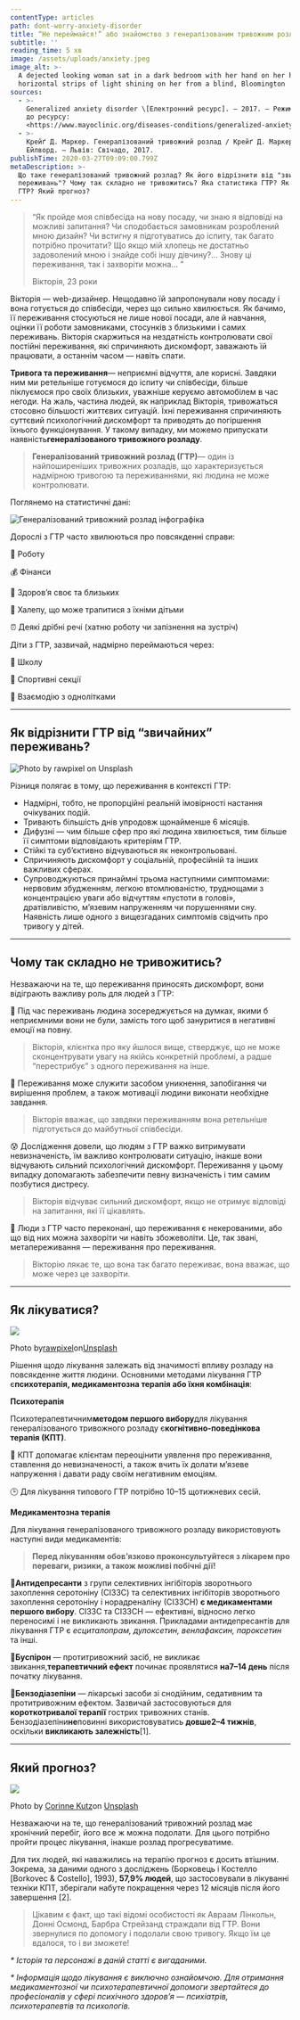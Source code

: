 ```yaml
---
contentType: articles
path: dont-worry-anxiety-disorder
title: “Не переймайся!” або знайомство з генералізованим тривожним розладом
subtitle: ''
reading_time: 5 хв
image: /assets/uploads/anxiety.jpeg
image_alt: >-
  A dejected looking woman sat in a dark bedroom with her hand on her head, with
  horizontal strips of light shining on her from a blind, Bloomington
sources:
  - >-
    Generalized anxiety disorder \[Електронний ресурс]. — 2017. — Режим доступу
    до ресурсу:
    <https://www.mayoclinic.org/diseases-conditions/generalized-anxiety-disorder/diagnosis-treatment/drc-20361045.>
  - >-
    Крейґ Д. Маркер. Генералізований тривожний розлад / Крейґ Д. Маркер, Елісон
    Ейлворд. — Львів: Свічадо, 2017.
publishTime: 2020-03-27T09:09:00.799Z
metaDescription: >-
  Що таке генералізований тривожний розлад? Як його відрізнити від "звичайних
  переживань"? Чому так складно не тривожитись? Яка статистика ГТР? Як лікувати
  ГТР? Який прогноз?
---
```

> “Як пройде моя співбесіда на нову посаду, чи знаю я відповіді на можливі запитання? Чи сподобається замовникам розроблений мною дизайн? Чи встигну я підготуватись до іспиту, так багато потрібно прочитати? Що якщо мій хлопець не достатньо задоволений мною і знайде собі іншу дівчину?… Знову ці переживання, так і захворіти можна… ”
>
> Вікторія, 23 роки

Вікторія — web-дизайнер. Нещодавно їй запропонували нову посаду і вона готується до співбесіди, через що сильно хвилюється. Як бачимо, її переживання стосуються не лише нової посади, але й навчання, оцінки її роботи замовниками, стосунків з близькими і самих переживань. Вікторія скаржиться на нездатність контролювати свої постійні переживання, які спричиняють дискомфорт, заважають їй працювати, а останнім часом — навіть спати.

**Тривога та переживання**— неприємні відчуття, але корисні. Завдяки ним ми ретельніше готуємося до іспиту чи співбесіди, більше піклуємося про своїх близьких, уважніше керуємо автомобілем в час негоди. На жаль, частина людей, як наприклад Вікторія, тривожаться стосовно більшості життєвих ситуацій. Їхні переживання спричиняють суттєвий психологічний дискомфорт та приводять до погіршення їхнього функціонування. У такому випадку, ми можемо припускати наявність**генералізованого тривожного розладу**.

> **Генералізований тривожний розлад (ГТР)**— один із найпоширеніших тривожних розладів, що характеризується надмірною тривогою та переживаннями, які людина не може контролювати.

Поглянемо на статистичні дані:

![Генералізований тривожний розлад інфографіка](/assets/uploads/1_UCa5tCxRPGmkq2_lK5L3YQ.png "Генералізований тривожний розлад інфографіка")

Дорослі з ГТР часто хвилюються про повсякденні справи:

💼 Роботу

💰 Фінанси

🏥 Здоров’я своє та близьких

👶 Халепу, що може трапитися з їхніми дітьми

⏰ Деякі дрібні речі (хатню роботу чи запізнення на зустріч)

Діти з ГТР, зазвичай, надмірно переймаються через:

🎒 Школу

🏐 Спортивні секції

👫 Взаємодію з однолітками

- - -

## **Як відрізнити ГТР від “звичайних” переживань?**

![Photo by rawpixel on Unsplash](/assets/uploads/0_q6tFwfzMcC4w2dDM.jpeg "Photo by rawpixel on Unsplash")

Різниця полягає в тому, що переживання в контексті ГТР:

* Надмірні, тобто, не пропорційні реальній імовірності настання очікуваних подій.
* Тривають більшість днів упродовж щонайменше 6 місяців.
* Дифузні — чим більше сфер про які людина хвилюється, тим більше її симптоми відповідають критеріям ГТР.
* Стійкі та суб’єктивно відчуваються як неконтрольовані.
* Спричиняють дискомфорт у соціальній, професійній та інших важливих сферах.
* Супроводжуються принаймні трьома наступними симптомами: нервовим збудженням, легкою втомлюваністю, труднощами з концентрацією уваги або відчуттям «пустоти в голові», дратівливістю, м’язевим напруженням чи порушеннями сну. Наявність лише одного з вищезгаданих симптомів свідчить про тривогу у дітей.

- - -

## Чому так складно не тривожитись?

Незважаючи на те, що переживання приносять дискомфорт, вони відіграють важливу роль для людей з ГТР:

💭 Під час переживань людина зосереджується на думках, якими б неприємними вони не були, замість того щоб зануритися в негативні емоції на повну.

> Вікторія, клієнтка про яку йшлося вище, стверджує, що не може сконцентрувати увагу на якійсь конкретній проблемі, а радше “перестрибує” з одного переживання на інше.

📝 Переживання може служити засобом уникнення, запобігання чи вирішення проблем, а також мотивації людини виконати необхідне завдання.

> Вікторія вважає, що завдяки переживанням вона ретельніше підготується до майбутньої співбесіди.

😰 Дослідження довели, що людям з ГТР важко витримувати невизначеність, їм важливо контролювати ситуацію, інакше вони відчувають сильний психологічний дискомфорт. Переживання у цьому випадку допомагають забезпечити певну визначеність і тим самим позбутися дистресу.

> Вікторія відчуває сильний дискомфорт, якщо не отримує відповіді на запитання, які її цікавлять.

🏥 Люди з ГТР часто переконані, що переживання є некерованими, або що від них можна захворіти чи навіть збожеволіти. Це, так звані, метапереживання — переживання про переживання.

> Вікторію лякає те, що вона так багато переживає, вона вважає, що може через це захворіти.

- - -

## **Як лікуватися?**

![](https://miro.medium.com/max/2500/0*_zmljzhKyQOPVWnZ.)

Photo by[rawpixel](https://unsplash.com/@rawpixel?utm_source=medium&utm_medium=referral)on[Unsplash](https://unsplash.com/?utm_source=medium&utm_medium=referral)

Рішення щодо лікування залежать від значимості впливу розладу на повсякденне життя людини. Основними методами лікування ГТР є**психотерапія, медикаментозна терапія або їхня комбінація**:

**Психотерапія**

Психотерапевтичним**методом першого вибору**для лікування генералізованого тривожного розладу є**когнітивно-поведінкова терапія (КПТ)**.

📝 КПТ допомагає клієнтам переоцінити уявлення про переживання, ставлення до невизначеності, а також вчить їх долати м’язеве напруження і давати раду своїм негативним емоціям.

🕒 Для лікування типового ГТР потрібно 10–15 щотижневих сесій.

**Медикаментозна терапія**

Для лікування генералізованого тривожного розладу використовують наступні види медикаментів:

> **Перед лікуванням обов’язково проконсультуйтеся з лікарем про переваги, ризики, а також можливі побічні дії!**

💊**Антидепресанти** з групи селективних інгібіторів зворотнього захоплення серотоніну (СІЗЗС) та селективних інгібіторів зворотнього захоплення серотоніну і норадреналіну (СІЗЗСН) **є медикаментами першого вибору**. СІЗЗС та СІЗЗСН — ефективні, відносно легко переносимі і не викликають звикання. Прикладами антидепресантів для лікування ГТР є *есциталопрам, дулоксетин, венлафаксин, пароксетин* та інші.

💊**Буспірон** — протитривожний засіб, не викликає звикання,**терапевтичний ефект** починає проявлятися **на7–14 день** після початку лікування.

💊**Бензодіазепіни** — лікарські засоби зі снодійним, седативним та протитривожним ефектом. Зазвичай застосовуються для **короткотривалої терапії** гострих тривожних станів. Бензодіазепіни**не**повинні використовуватись **довше2–4 тижнів**, оскільки **викликають залежність**\[1].

- - -

## **Який прогноз?**

![](https://miro.medium.com/max/5184/0*gpzuALEfI7fQq0DE.)

Photo by [Corinne Kutz](https://unsplash.com/@corinnekutz?utm_source=medium&utm_medium=referral)on [Unsplash](https://unsplash.com/?utm_source=medium&utm_medium=referral)

Незважаючи на те, що генералізований тривожний розлад має хронічний перебіг, його все ж можна подолати. Для цього потрібно пройти процес лікування, інакше розлад прогресуватиме.

Для тих людей, які наважились на терапію прогноз є досить втішним. Зокрема, за даними одного з досліджень (Борковець і Костелло \[Borkovec & Costello], 1993), **57,9% людей**, що застосовували в лікуванні техніки КПТ, зберігали набуте покращення через 12 місяців після його завершення \[2].

> Цікавим є факт, що такі відомі особистості як Авраам Лінкольн, Донні Осмонд, Барбра Стрейзанд страждали від ГТР. Вони звернулися по допомогу і подолали свою тривогу. Якщо їм це вдалося, то і ви зможете!

*\* Історія та персонажі в даній статті є вигаданими.*

*\* Інформація щодо лікування є виключно ознайомчою. Для отримання медикаментозної чи психотерапевтичної допомоги звертайтеся до професіоналів у сфері психічного здоров’я — психіатрів, психотерапевтів та психологів.*
